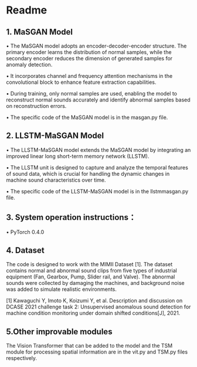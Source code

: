 # Readme

## 1. MaSGAN Model
•	The MaSGAN model adopts an encoder-decoder-encoder structure. The primary encoder learns the distribution of normal samples, while the secondary encoder reduces the dimension of generated samples for anomaly detection.

•	It incorporates channel and frequency attention mechanisms in the convolutional block to enhance feature extraction capabilities.

•	During training, only normal samples are used, enabling the model to reconstruct normal sounds accurately and identify abnormal samples based on reconstruction errors.

•	The specific code of the MaSGAN model is in the masgan.py file.

## 2. LLSTM-MaSGAN Model
•	The LLSTM-MaSGAN model extends the MaSGAN model by integrating an improved linear long short-term memory network (LLSTM).

•	The LLSTM unit is designed to capture and analyze the temporal features of sound data, which is crucial for handling the dynamic changes in machine sound characteristics over time.

•	The specific code of the LLSTM-MaSGAN model is in the llstmmasgan.py file.

## 3. System operation instructions：
•	PyTorch 0.4.0

## 4. Dataset
The code is designed to work with the MIMII Dataset [1]. The dataset contains normal and abnormal sound clips from five types of industrial equipment (Fan, Gearbox, Pump, Slider rail, and Valve). The abnormal sounds were collected by damaging the machines, and background noise was added to simulate realistic environments.

[1] Kawaguchi Y, Imoto K, Koizumi Y, et al. Description and discussion on DCASE 2021 challenge task 2: Unsupervised anomalous sound detection for machine condition monitoring under domain shifted conditions[J], 2021.

## 5.Other  improvable modules
The Vision Transformer that can be added to the model and the TSM module for processing spatial information are in the vit.py and TSM.py files respectively.


